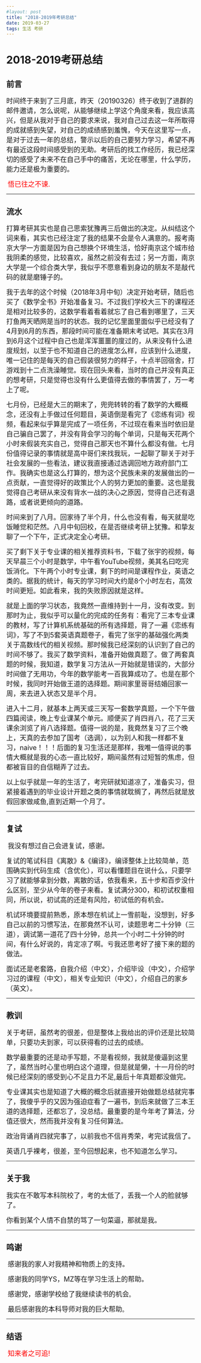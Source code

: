 ```yaml
---
#layout: post
title: "2018-2019年考研总结"
date: 2019-03-27
tags: 生活 考研
---
```


# 2018-2019考研总结

## 前言

​	<font size=4>时间终于来到了三月底，昨天（20190326）终于收到了进群的邮件邀请，怎么说呢，从能够继续上学这个角度来看，我应该高兴，但是从我对于自己的要求来说，我对自己过去这一年所取得的成就感到失望，对自己的成绩感到羞愧，今天在这里写一点，是对于过去一年的总结，警示以后的自己要努力学习，希望不再有最近这段时间感受到的无助。考研后的找工作经历，我已经深切的感受了未来不在自己手中的痛苦，无论在哪里，什么学历，能力还是极为重要的。</font>

​	<font size=4 color= red>悟已往之不谏.</font>

---



## 流水

​	<font size=4>打算考研其实也是自己思索犹豫再三后做出的决定。从纠结这个词来看，其实也已经注定了我的结果不会是令人满意的。报考南京大学一方面是因为自己想换个环境生活，恰好南京这个城市给我阴柔的感觉，比较喜欢，虽然之前没有去过；另一方面，南京大学是一个综合类大学，我似乎不愿意看到身边的朋友不是敲代码的就是磨锤子的。</font>

​	<font size=4>我于去年的这个时候（2018年3月中旬）决定开始考研，随后也买了《数学全书》开始准备复习。不过我们学校大三下的课程还是相对比较多的，这数学看着看着就忘了自己看到哪里了，三天打鱼两天晒网是当时的状态。我的记忆里面里面似乎已经没有了4月到6月的东西，那段时间可能在准备期末考试吧。其实在3月到6月这个过程中自己也是浑浑噩噩的度过的，从来没有什么进度规划，以至于也不知道自己的进度怎么样，应该到什么进度，唯一记住的是每天的自己假装很努力的样子，十点半回宿舍，打游戏到十二点洗澡睡觉。现在回头来看，当时的自己并没有真正的想考研，只是觉得也没有什么更值得去做的事情罢了，万一考上了呢。</font>

​	<font size =4>七月份，已经是大三的期末了，兜兜转转的看了数学的大概概念，还没有上手做过任何题目，英语倒是看完了《恋练有词》视频，看起来似乎算是完成了一项任务，不过现在看来当时依旧是自己骗自己罢了，并没有背会学习的每个单词，只是每天花两个小时来假装充实自己，觉得自己那天也不算什么都没有做。七月份值得记录的事情就是高中哥们来找我玩，一起聊了聊关于对于社会发展的一些看法，建议我直接通过选调回地方政府部门工作。我确实也是这么打算的，想为这个民族未来的发展做出的一点贡献，一直觉得好的政策比个人的努力更加的重要。这也是我觉得自己考研从来没有背水一战的决心之原因，觉得自己还有退路，或者说更倾向的道路。</font>

​	<font size=4>时间来到了八月。回家待了半个月，什么也没有看，每天就是吃饭睡觉和茫然。八月中旬回校，在是否继续考研上犹豫。和挚友聊了一个下午，正式决定全心考研。</font>

​	<font size=4>买了剩下关于专业课的相关推荐资料书，下载了张宇的视频，每天早晨三个小时是数学，中午看YouTube视频，美其名曰吃完饭消化。下午两个小时专业课，剩下的时间是课程作业，英语之类的。据我的统计，每天的学习时间大约是8个小时左右，高效时间更短。如此看来，我的失败原因就是这样。</font>

​	<font size=4>就是上面的学习状态，我竟然一直维持到十一月，没有改变。到那时为止，我似乎可以量化的完成的任务有：看完了三本专业课的教材，写了计算机系统基础的所有选择题，背了一遍《恋练有词》，写了不到5套英语真题卷子，看完了张宇的基础强化两类关于高数线代的相关视频。那时候我已经深刻的认识到了自己的时间不够了。我买了数学资料，准备开始做真题了。做了两套真题的时候，我知道，数学复习方法从一开始就是错误的，大部分时间做了无用功，今年的数学能考一百我算成功了。也是在那个时候，我同时开始做王道的选择题。期间家里哥哥结婚回家一周，来去进入状态又是半个月。</font>

​	<font size=4>进入十二月，就基本上两天或三天写一套数学真题，一个下午做四篇阅读，晚上专业课某个单元。顺便买了肖四肖八，花了三天课余浏览了肖八选择题。值得一说的是，我竟然复习了三个晚上，天真的去参加了国考（选调），以为别人和我一样都不复习，naive！！！后面的复习生活还是那样，我唯一值得说的事情大概就是我的心态一直比较好，期间虽然有过短暂的焦虑，但都被盲目的自信糊弄了过去。</font>

​	<font size=4>以上似乎就是一年的生活了，考完研就知道凉了，准备实习，但紧接着遇到的毕业设计开题之类的事情就耽搁了，再然后就是放假回家做咸鱼,直到近期一个月了。</font>

---



## 复试

​	<font size=4>我没有想过自己会进复试，感谢。</font>

​	<font size=4>复试的笔试科目《离散》&《编译》，编译整体上比较简单，范围确实到代码生成（含优化），可以看懂题目在说什么，只要学习了就能够拿到分数，离散的话，依我看来，五十步和百步没什么区别，至少从今年的卷子来看。复试满分300，和初试权重相同，所以说，初试高的还是有风险，初试低的有机会。</font>

​	<font size=4>机试环境要提前熟悉，原本想在机试上一雪前耻，没想到，好多自己以前的习惯写法，在那竟然不认可，读题思考二十分钟（三道），调试第一道花了四十分钟，总共一个小时二十分钟的时间，有什么好说的，肯定凉了啊。亏我还思考好了接下来的题的做法。</font>

​	<font size=4>面试还是老套路，自我介绍（中文），介绍毕设（中文），介绍学习过的课程（中文），相关专业知识（中文），介绍自己的家乡（英文）。</font>

---



## 教训

​	<font size=4>关于考研，虽然考的很差，但是整体上我给出的评价还是比较简单，只要功夫到家，可以获得看的过去的成绩。</font>

​	<font size=4>数学最重要的还是动手写题，不是看视频，我就是傻逼到这里了，虽然当时心里也明白这个道理，但是就是懒，十一月份的时候已经深刻的感受到心不足且力不足,最后十年真题都没做完。</font>

​	<font size=4>专业课其实也是知道了大概的概念后就直接开始做题总结就完事了，我傻乎乎的又因为强迫症看了一遍书，到后来就做了三本王道的选择题，还都忘了，没总结。最重要的是今年考了算法，分值还很大，然而我并没有复习任何算法。</font>

​	<font size=4>政治背诵肖四就完事了，以前我也不信肖秀荣，考完试我信了。</font>

​	<font size =4 >英语几乎裸考，很差，至今回想起来，也不知道怎么学习。</font>

---

## 关于我

​	<font size=4>我实在不敢写本科院校了，考的太低了，丢我一个人的脸就够了。</font>

​	<font size=4>你看到某个人情不自禁的骂了一句菜逼，那就是我。</font>

---

## 鸣谢

​	<font size=4>感谢我的家人对我精神和物质上的支持。</font>

​	<font size=4>感谢我的同学YS，MZ等在学习生活上的帮助。</font>

​	<font size=4>感谢党，感谢学校给了我继续读书的机会</font>。

​	<font size=4>最后感谢我的本科导师对我的巨大帮助</font>。

---

## 结语

​	<font size=4 color=red>知来者之可追!</font>
